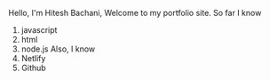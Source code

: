 Hello, I'm Hitesh Bachani, Welcome to my portfolio site.
So far I know 
1. javascript 
2. html 
3. node.js
Also, I know
4. Netlify
5. Github